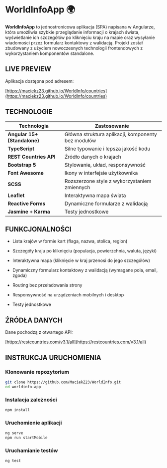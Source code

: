 # WorldInfoApp 🌍

**WorldInfoApp** to jednostronicowa aplikacja (SPA) napisana w Angularze, która umożliwia szybkie przeglądanie informacji o krajach świata, wyświetlanie ich szczegółów po kliknięciu kraju na mapie oraz wysyłanie wiadomości przez formularz kontaktowy z walidacją. Projekt został zbudowany z użyciem nowoczesnych technologii frontendowych z wykorzystaniem komponentów standalone.

## LIVE PREVIEW

Aplikacja dostępna pod adresem:

[https://maciekz23.github.io/WorldInfo/countries](https://maciekz23.github.io/WorldInfo/countries)


## TECHNOLOGIE

| Technologia              | Zastosowanie                                           |
|--------------------------|--------------------------------------------------------|
| **Angular 15+ (Standalone)** | Główna struktura aplikacji, komponenty bez modułów |
| **TypeScript**           | Silne typowanie i lepsza jakość kodu                   |
| **REST Countries API**    | Źródło danych o krajach                               |
| **Bootstrap 5**           | Stylowanie, układ, responsywność                       |
| **Font Awesome**          | Ikony w interfejsie użytkownika                        |
| **SCSS**                  | Rozszerzone style z wykorzystaniem zmiennych           |
| **Leaflet**               | Interaktywna mapa świata                               |
| **Reactive Forms**        | Dynamiczne formularze z walidacją                      |
| **Jasmine + Karma**       | Testy jednostkowe                                      |


## FUNKCJONALNOŚCI

- Lista krajów w formie kart (flaga, nazwa, stolica, region)

- Szczegóły kraju po kliknięciu (populacja, powierzchnia, waluta, języki)

- Interaktywna mapa (kliknięcie w kraj przenosi do jego szczegółów)

- Dynamiczny formularz kontaktowy z walidacją (wymagane pola, email, zgoda)

- Routing bez przeładowania strony

- Responsywność na urządzeniach mobilnych i desktop

- Testy jednostkowe


## ŹRÓDŁA DANYCH

Dane pochodzą z otwartego API:

[https://restcountries.com/v3.1/all](https://restcountries.com/v3.1/all)


## INSTRUKCJA URUCHOMIENIA

### Klonowanie repozytorium

```bash
git clone https://github.com/MaciekZ23/WorldInfo.git
cd worldinfo-app
```

### Instalacja zależności
```bash
npm install
```

### Uruchomienie aplikacji
```bash
ng serve
npm run startMobile
```

### Uruchamianie testów
```bash
ng test
```